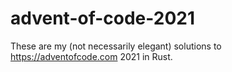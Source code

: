 # advent-of-code-2021

These are my (not necessarily elegant) solutions to https://adventofcode.com 2021 in Rust.
